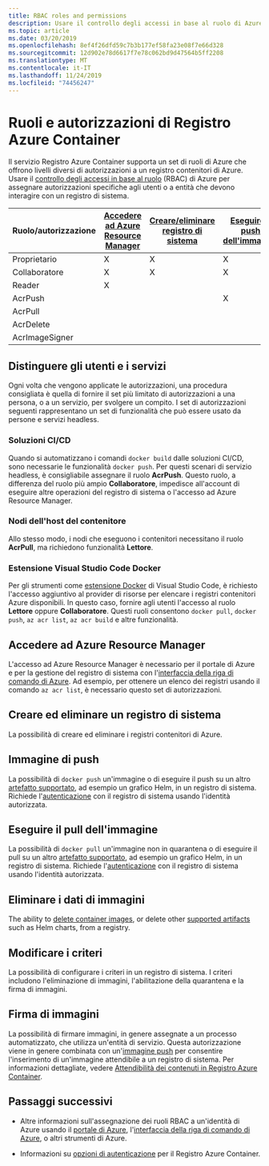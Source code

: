 ```yaml
---
title: RBAC roles and permissions
description: Usare il controllo degli accessi in base al ruolo di Azure e gestione delle identità e degli accessi per concedere autorizzazioni con granularità fine alle risorse in un Registro Azure Container.
ms.topic: article
ms.date: 03/20/2019
ms.openlocfilehash: 8ef4f26dfd59c7b3b177ef58fa23e08f7e66d328
ms.sourcegitcommit: 12d902e78d6617f7e78c062bd9d47564b5ff2208
ms.translationtype: MT
ms.contentlocale: it-IT
ms.lasthandoff: 11/24/2019
ms.locfileid: "74456247"
---
```

# <a name="azure-container-registry-roles-and-permissions"></a>Ruoli e autorizzazioni di Registro Azure Container

Il servizio Registro Azure Container supporta un set di ruoli di Azure che offrono livelli diversi di autorizzazioni a un registro contenitori di Azure. Usare il [controllo degli accessi in base al ruolo](../role-based-access-control/index.yml) (RBAC) di Azure per assegnare autorizzazioni specifiche agli utenti o a entità che devono interagire con un registro di sistema.

| Ruolo/autorizzazione       | [Accedere ad Azure Resource Manager](#access-resource-manager) | [Creare/eliminare registro di sistema](#create-and-delete-registry) | [Eseguire il push dell'immagine](#push-image) | [Eseguire il pull dell'immagine](#pull-image) | [Delete image data](#delete-image-data) | [Modificare i criteri](#change-policies) |   [Firma delle immagini](#sign-images)  |
| ---------| --------- | --------- | --------- | --------- | --------- | --------- | --------- |
| Proprietario | X | X | X | X | X | X |  |  
| Collaboratore | X | X | X |  X | X | X |  |  
| Reader | X |  |  | X |  |  |  |
| AcrPush |  |  | X | X | |  |  |  
| AcrPull |  |  |  | X |  |  |  |  
| AcrDelete |  |  |  |  | X |  |  |
| AcrImageSigner |  |  |  |  |  |  | X |

## <a name="differentiate-users-and-services"></a>Distinguere gli utenti e i servizi

Ogni volta che vengono applicate le autorizzazioni, una procedura consigliata è quella di fornire il set più limitato di autorizzazioni a una persona, o a un servizio, per svolgere un compito. I set di autorizzazioni seguenti rappresentano un set di funzionalità che può essere usato da persone e servizi headless.

### <a name="cicd-solutions"></a>Soluzioni CI/CD

Quando si automatizzano i comandi `docker build` dalle soluzioni CI/CD, sono necessarie le funzionalità `docker push`. Per questi scenari di servizio headless, è consigliabile assegnare il ruolo **AcrPush**. Questo ruolo, a differenza del ruolo più ampio **Collaboratore**, impedisce all'account di eseguire altre operazioni del registro di sistema o l'accesso ad Azure Resource Manager.

### <a name="container-host-nodes"></a>Nodi dell'host del contenitore

Allo stesso modo, i nodi che eseguono i contenitori necessitano il ruolo **AcrPull**, ma richiedono funzionalità **Lettore**.

### <a name="visual-studio-code-docker-extension"></a>Estensione Visual Studio Code Docker

Per gli strumenti come [estensione Docker](https://code.visualstudio.com/docs/azure/docker) di Visual Studio Code, è richiesto l'accesso aggiuntivo al provider di risorse per elencare i registri contenitori Azure disponibili. In questo caso, fornire agli utenti l'accesso al ruolo **Lettore** oppure **Collaboratore**. Questi ruoli consentono `docker pull`, `docker push`, `az acr list`, `az acr build` e altre funzionalità. 

## <a name="access-resource-manager"></a>Accedere ad Azure Resource Manager

L'accesso ad Azure Resource Manager è necessario per il portale di Azure e per la gestione del registro di sistema con l'[interfaccia della riga di comando di Azure](/cli/azure/). Ad esempio, per ottenere un elenco dei registri usando il comando `az acr list`, è necessario questo set di autorizzazioni. 

## <a name="create-and-delete-registry"></a>Creare ed eliminare un registro di sistema

La possibilità di creare ed eliminare i registri contenitori di Azure.

## <a name="push-image"></a>Immagine di push

La possibilità di `docker push` un'immagine o di eseguire il push su un altro [artefatto supportato](container-registry-image-formats.md), ad esempio un grafico Helm, in un registro di sistema. Richiede l'[autenticazione](container-registry-authentication.md) con il registro di sistema usando l'identità autorizzata. 

## <a name="pull-image"></a>Eseguire il pull dell'immagine

La possibilità di `docker pull` un'immagine non in quarantena o di eseguire il pull su un altro [artefatto supportato](container-registry-image-formats.md), ad esempio un grafico Helm, in un registro di sistema. Richiede l'[autenticazione](container-registry-authentication.md) con il registro di sistema usando l'identità autorizzata.

## <a name="delete-image-data"></a>Eliminare i dati di immagini

The ability to [delete container images](container-registry-delete.md), or delete other [supported artifacts](container-registry-image-formats.md) such as Helm charts, from a registry.

## <a name="change-policies"></a>Modificare i criteri

La possibilità di configurare i criteri in un registro di sistema. I criteri includono l'eliminazione di immagini, l'abilitazione della quarantena e la firma di immagini.

## <a name="sign-images"></a>Firma di immagini

La possibilità di firmare immagini, in genere assegnate a un processo automatizzato, che utilizza un'entità di servizio. Questa autorizzazione viene in genere combinata con un'[immagine push](#push-image) per consentire l'inserimento di un'immagine attendibile a un registro di sistema. Per informazioni dettagliate, vedere [Attendibilità dei contenuti in Registro Azure Container](container-registry-content-trust.md).

## <a name="next-steps"></a>Passaggi successivi

* Altre informazioni sull'assegnazione dei ruoli RBAC a un'identità di Azure usando il [portale di Azure](../role-based-access-control/role-assignments-portal.md), l'[interfaccia della riga di comando di Azure](../role-based-access-control/role-assignments-cli.md), o altri strumenti di Azure.

* Informazioni su [opzioni di autenticazione](container-registry-authentication.md) per il Registro Azure Container.
